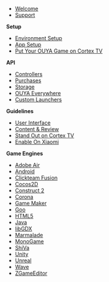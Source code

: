 * [Welcome](index.md)
* [Support](developer_support.md)

**Setup**
* [Environment Setup](env_setup.md)
* [App Setup](app_setup.md)
* [Put Your OUYA Game on Cortex TV](https://devs.ouya.tv/developers/docs/forge_tv.md)

**API**
* [Controllers](controllers.md)
* [Purchases](purchasing.md)
* [Storage](storage.md)
* [OUYA Everywhere](ouya-everywhere.md)
* [Custom Launchers](custom_launchers.md)

**Guidelines**
* [User Interface](interface-guidelines.md)
* [Content & Review](content-review-guidelines.md)
* [Stand Out on Cortex TV](stand_out_on_ouya.md)
* [Enable On Xiaomi](enable_xiaomi_support.md)

**Game Engines**
* [Adobe Air](adobe-air.md)
* [Android](android.md)
* [Clickteam Fusion](multimedia_fusion_2.md)
* [Cocos2D](cocos2d.md)
* [Construct 2](construct_2.md)
* [Corona](corona.md)
* [Game Maker](game-maker.md)
* [Goo](goo.md)
* [HTML5](html5.md)
* [Java](java.md)
* [libGDX](libGDX.md)
* [Marmalade](marmalade.md)
* [MonoGame](mono-game.md)
* [ShiVa](shiva.md)
* [Unity](unity.md)
* [Unreal](unreal.md)
* [Wave](wave.md)
* [ZGameEditor](zgameeditor.md)
